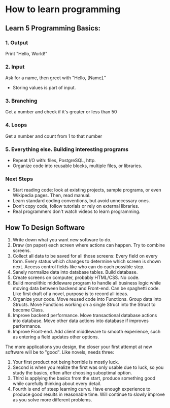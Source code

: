 # How to learn programming

## Learn 5 Programming Basics:

### 1. Output

Print "Hello, World!"

### 2. Input

Ask for a name, then greet with "Hello, [Name]."

- Storing values is part of input.

### 3. Branching

Get a number and check if it's greater or less than 50

### 4. Loops

Get a number and count from 1 to that number

### 5. Everything else. Building interesting programs

- Repeat I/O with: files, PostgreSQL, http.
- Organize code into reusable blocks, multiple files, or libraries.

### Next Steps

- Start reading code: look at existing projects, sample programs, or even Wikipedia pages. Then, read manual.
- Learn standard coding conventions, but avoid unnecessary ones.
- Don’t copy code, follow tutorials or rely on external libraries.
- Real programmers don't watch videos to learn programming.

## How To Design Software

1. Write down what you want new software to do.
2. Draw (on paper) each screen where actions can happen. Try to combine screens.
3. Collect all data to be saved for all those screens: Every field on every form. Every status which changes to determine which screen is shown next. Access control fields like who can do each possible step.
4. Sanely normalize data into database tables. Build database.
5. Create screens on computer, probably HTML/CSS. No code.
6. Build monolithic middleware program to handle all business logic while moving data between backend and Front-end. Can be spaghetti code. Like first draft of a novel, purpose is to record all ideas.
7. Organize your code. Move reused code into Functions. Group data into Structs. Move Functions working on a single Struct into the Struct to become Class.
8. Improve backend performance. Move transactional database actions into database. Move other data actions into database if improves performance.
9. Improve Front-end. Add client middleware to smooth experience, such as entering a field updates other options.

The more applications you design, the closer your first attempt at new software will be to "good". Like novels, needs three:

1. Your first product not being horrible is mostly luck.
2. Second is when you realize the first was only usable due to luck, so you study the basics, often after choosing suboptimal option.
3. Third is applying the basics from the start, produce something good while carefully thinking about every detail.
4. Fourth is end of steep learning curve. Have enough experience to produce good results in reasonable time. Will continue to slowly improve as you solve more different problems.
